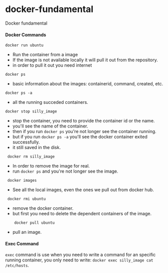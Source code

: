 # docker-fundamental
Docker fundamental

#### Docker Commands


```
docker run ubuntu
```
* Run the container from a image 
* If the image is not available locally it will pull it out from the repository.
* in order to pull it out you need internet


```
docker ps
```
* basic information about the images: containerid, command, created, etc.

```
docker ps -a 
```

* all the running succeded containers.
```
docker stop silly_image
```

* stop the container, you need to provide the container id or the name.
* you'll see the name of the container.
* then if you run ``` docker ps ``` you're not longer see the  container running.
* but if you run ```docker ps -a``` you'll see the docker container exited successfully.
* it still saved in the disk.

```
 docker rm silly_image
```
* In order to remove the image for real.
* run ```docker ps``` and you're not longer see the image.

```
 docker images
```
* See all the local images, even the ones we pull out from docker hub.

```
 docker rmi ubuntu
```
* remove the docker container.
* but first you need to delete the dependent containers of the image.

```
    docker pull ubuntu
```
* pull an image.

#### Exec Command

```exec``` command is use when you need to write a command for an specific running container, you only need to write: ```docker exec silly_image cat /etc/hosts```.






